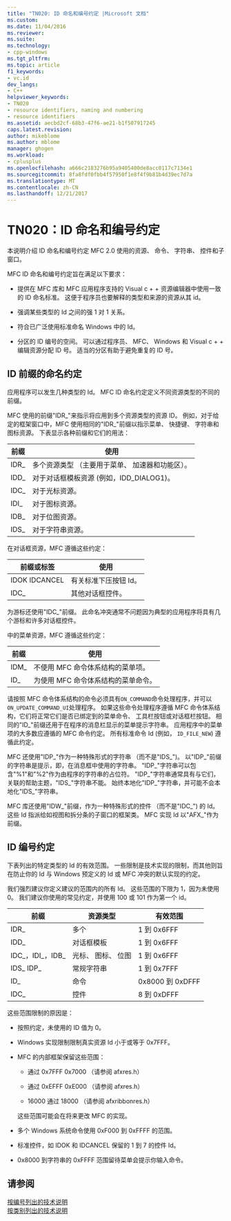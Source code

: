 ```yaml
---
title: "TN020: ID 命名和编号约定 |Microsoft 文档"
ms.custom: 
ms.date: 11/04/2016
ms.reviewer: 
ms.suite: 
ms.technology:
- cpp-windows
ms.tgt_pltfrm: 
ms.topic: article
f1_keywords:
- vc.id
dev_langs:
- C++
helpviewer_keywords:
- TN020
- resource identifiers, naming and numbering
- resource identifiers
ms.assetid: aecbd2cf-68b3-47f6-ae21-b1f507917245
caps.latest.revision: 
author: mikeblome
ms.author: mblome
manager: ghogen
ms.workload:
- cplusplus
ms.openlocfilehash: a666c2183276b95a9405400de8acc0117c7134e1
ms.sourcegitcommit: 8fa8fdf0fbb4f57950f1e8f4f9b81b4d39ec7d7a
ms.translationtype: MT
ms.contentlocale: zh-CN
ms.lasthandoff: 12/21/2017
---
```

# <a name="tn020-id-naming-and-numbering-conventions"></a>TN020：ID 命名和编号约定
本说明介绍 ID 命名和编号约定 MFC 2.0 使用的资源、 命令、 字符串、 控件和子窗口。  
  
 MFC ID 命名和编号约定旨在满足以下要求：  
  
-   提供在 MFC 库和 MFC 应用程序支持的 Visual c + + 资源编辑器中使用一致的 ID 命名标准。 这便于程序员也要解释的类型和来源的资源从其 id。  
  
-   强调某些类型的 Id 之间的强 1 对 1 关系。  
  
-   符合已广泛使用标准命名 Windows 中的 Id。  
  
-   分区的 ID 编号的空间。 可以通过程序员、 MFC、 Windows 和 Visual c + + 编辑资源分配 ID 号。 适当的分区有助于避免重复的 ID 号。  
  
## <a name="the-id-prefix-naming-convention"></a>ID 前缀的命名约定  
 应用程序可以发生几种类型的 Id。 MFC ID 命名约定定义不同资源类型的不同的前缀。  
  
 MFC 使用的前缀"IDR_"来指示将应用到多个资源类型的资源 ID。 例如，对于给定的框架窗口中，MFC 使用相同的"IDR_"前缀以指示菜单、 快捷键、 字符串和图标资源。 下表显示各种前缀和它们的用法：  
  
|前缀|使用|  
|------------|---------|  
|IDR_|多个资源类型 （主要用于菜单、 加速器和功能区）。|  
|IDD_|对于对话框模板资源 (例如，IDD_DIALOG1)。|  
|IDC_|对于光标资源。|  
|IDI_|对于图标资源。|  
|IDB_|对于位图资源。|  
|IDS_|对于字符串资源。|  
  
 在对话框资源，MFC 遵循这些约定：  
  
|前缀或标签|使用|  
|---------------------|---------|  
|IDOK IDCANCEL|有关标准下压按钮 Id。|  
|IDC_|其他对话框控件。|  
  
 为游标还使用"IDC_"前缀。 此命名冲突通常不问题因为典型的应用程序将具有几个游标和许多对话框控件。  
  
 中的菜单资源，MFC 遵循这些约定：  
  
|前缀|使用|  
|------------|---------|  
|IDM_|不使用 MFC 命令体系结构的菜单项。|  
|ID_|为使用 MFC 命令体系结构的菜单命令。|  
  
 请按照 MFC 命令体系结构的命令必须具有`ON_COMMAND`命令处理程序，并可以`ON_UPDATE_COMMAND_UI`处理程序。 如果这些命令处理程序遵循 MFC 命令体系结构，它们将正常它们是否已绑定到的菜单命令、 工具栏按钮或对话框栏按钮。 相同的"ID_"前缀还用于在程序的消息栏显示的菜单提示字符串。 应用程序中的菜单项的大多数应遵循的 MFC 命令约定。 所有标准命令 Id (例如， `ID_FILE_NEW`) 遵循此约定。  
  
 MFC 还使用"IDP_"作为一种特殊形式的字符串 （而不是"IDS_")。 以"IDP_"前缀的字符串是提示，即，在消息框中使用的字符串。 "IDP_"字符串可以包含"%1"和"%2"作为由程序的字符串的占位符。 "IDP_"字符串通常具有与它们，关联的帮助主题，"IDS_"字符串不能。 始终本地化"IDP_"字符串，并可能不会本地化"IDS_"字符串。  
  
 MFC 库还使用"IDW_"前缀，作为一种特殊形式的控件 （而不是"IDC_") 的 Id。 这些 Id 指派给如视图和拆分条的子窗口的框架类。 MFC 实现 Id 以"AFX_"作为前缀。  
  
## <a name="the-id-numbering-convention"></a>ID 编号约定  
 下表列出的特定类型的 Id 的有效范围。 一些限制是技术实现的限制，而其他则旨在防止你的 Id 与 Windows 预定义的 Id 或 MFC 冲突的默认实现的约定。  
  
 我们强烈建议你定义建议的范围内的所有 Id。 这些范围的下限为 1，因为未使用 0。 我们建议你使用的常见约定，并使用 100 或 101 作为第一个 id。  
  
|前缀|资源类型|有效范围|  
|------------|-------------------|-----------------|  
|IDR_|多个|1 到 0x6FFF|  
|IDD_|对话框模板|1 到 0x6FFF|  
|IDC_，IDI_，IDB_|光标、 图标、 位图|1 到 0x6FFF|  
|IDS_ IDP_|常规字符串|1 到 0x7FFF|  
|ID_|命令|0x8000 到 0xDFFF|  
|IDC_|控件|8 到 0xDFFF|  
  
 这些范围限制的原因是：  
  
-   按照约定，未使用的 ID 值为 0。  
  
-   Windows 实现限制限制真实资源 Id 小于或等于 0x7FFF。  
  
-   MFC 的内部框架保留这些范围：  
  
    -   通过 0x7FFF 0x7000 （请参阅 afxres.h）  
  
    -   通过 0xEFFF 0xE000 （请参阅 afxres.h）  
  
    -   16000 通过 18000 （请参阅 afxribbonres.h）  
  
     这些范围可能会在将来更改 MFC 的实现。  
  
-   多个 Windows 系统命令使用 0xF000 到 0xFFFF 的范围。  
  
-   标准控件，如 IDOK 和 IDCANCEL 保留的 1 到 7 的控件 Id。  
  
-   0x8000 到字符串的 0xFFFF 范围留待菜单会提示你输入命令。  
  
## <a name="see-also"></a>请参阅  
 [按编号列出的技术说明](../mfc/technical-notes-by-number.md)   
 [按类别列出的技术说明](../mfc/technical-notes-by-category.md)

